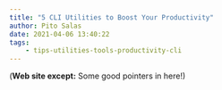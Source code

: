 ```yaml
---
title: "5 CLI Utilities to Boost Your Productivity"
author: Pito Salas
date: 2021-04-06 13:40:22
tags:
    - tips-utilities-tools-productivity-cli
---
```



(**Web site except:** Some good pointers in here!) 
